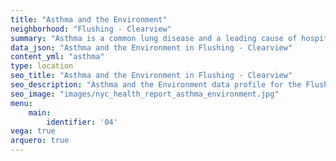 ```yaml
---
title: "Asthma and the Environment"
neighborhood: "Flushing - Clearview"
summary: "Asthma is a common lung disease and a leading cause of hospitalizations for children under 15 years old. This report provides a summary of asthma indicators by neighborhood. It also describes housing and neighborhood characteristics that can make asthma worse."
data_json: "Asthma and the Environment in Flushing - Clearview"
content_yml: "asthma"
type: location
seo_title: "Asthma and the Environment in Flushing - Clearview"
seo_description: "Asthma and the Environment data profile for the Flushing - Clearview neighborhood of NYC."
seo_image: "images/nyc_health_report_asthma_environment.jpg"
menu:
    main:
        identifier: '04'
vega: true
arquero: true
---
```

